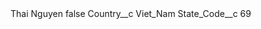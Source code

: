 <?xml version="1.0" encoding="UTF-8"?>
<CustomMetadata xmlns="http://soap.sforce.com/2006/04/metadata" xmlns:xsi="http://www.w3.org/2001/XMLSchema-instance" xmlns:xsd="http://www.w3.org/2001/XMLSchema">
    <label>Thai Nguyen</label>
    <protected>false</protected>
    <values>
        <field>Country__c</field>
        <value xsi:type="xsd:string">Viet_Nam</value>
    </values>
    <values>
        <field>State_Code__c</field>
        <value xsi:type="xsd:string">69</value>
    </values>
</CustomMetadata>
